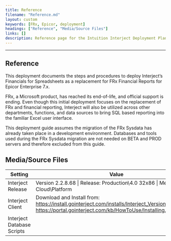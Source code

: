```yaml
---
title: Reference
filename: "Reference.md"
layout: custom
keywords: [FRx, Epicor, deployment]
headings: ["Reference", "Media/Source Files"]
links: []
description: Reference page for the Intuition Interject Deployment Plan
---
```


* * *

## Reference

This deployment documents the steps and procedures to deploy Interject’s Financials for Spreadsheets as a replacement for FRx Financial Reports for Epicor Enterprise 7.x.

FRx, a Microsoft product, has reached its end-of-life, and official support is ending. Even though this initial deployment focuses on the replacement of FRx and financial reporting, Interject will also be utilized across other departments, functions, and data sources to bring SQL based reporting into the familiar Excel user interface.

This deployment guide assumes the migration of the FRx Sysdata has already taken place in a development environment. Databases and tools used during the FRx Sysdata migration are not needed on BETA and PROD servers and therefore excluded from this guide. 

## Media/Source Files

| Setting                    | Value                                                                                                                                                                    |
| -------------------------- | ------------------------------------------------------------------------------------------------------------------------------------------------------------------------ |
| Interject Release          | Version 2.2.8.68 \| Release: Production\4.0 32x86 \| Method: Cloud\Platform                                                                                              |
| Interject Client           | Download and Install from: <br> https://install.gointerject.com/installs/Interject_Version_Installer.exe <br> https://portal.gointerject.com/kb/HowToUse/Installing.html |
| Interject Database Scripts |                                                         |
